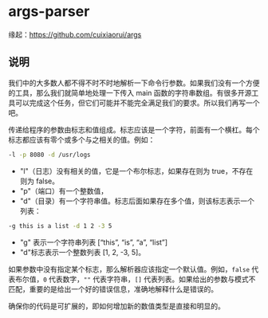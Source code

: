 # args-parser

缘起：https://github.com/cuixiaorui/args

## 说明

我们中的大多数人都不得不时不时地解析一下命令行参数。如果我们没有一个方便的工具，那么我们就简单地处理一下传入 main 函数的字符串数组。有很多开源工具可以完成这个任务，但它们可能并不能完全满足我们的要求。所以我们再写一个吧。

传递给程序的参数由标志和值组成。标志应该是一个字符，前面有一个横杠。每个标志都应该有零个或多个与之相关的值。例如：

```bash
-l -p 8080 -d /usr/logs
```

- "l"（日志）没有相关的值，它是一个布尔标志，如果存在则为 true，不存在则为 false。
- "p"（端口）有一个整数值，
- "d"（目录）有一个字符串值。标志后面如果存在多个值，则该标志表示一个列表：

```bash
-g this is a list -d 1 2 -3 5
```

- "g" 表示一个字符串列表 [“this”, “is”, “a”, “list”]
- "d"标志表示一个整数列表 [1, 2, -3, 5]。

如果参数中没有指定某个标志，那么解析器应该指定一个默认值。例如，`false` 代表布尔值，`0` 代表数字，`""` 代表字符串，`[]` 代表列表。如果给出的参数与模式不匹配，重要的是给出一个好的错误信息，准确地解释什么是错误的。

确保你的代码是可扩展的，即如何增加新的数值类型是直接和明显的。
